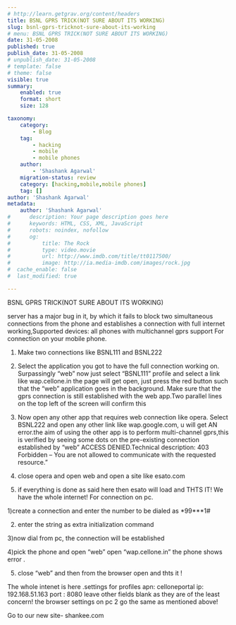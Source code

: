 ```yaml
---
# http://learn.getgrav.org/content/headers
title: BSNL GPRS TRICK(NOT SURE ABOUT ITS WORKING)
slug: bsnl-gprs-tricknot-sure-about-its-working
# menu: BSNL GPRS TRICK(NOT SURE ABOUT ITS WORKING)
date: 31-05-2008
published: true
publish_date: 31-05-2008
# unpublish_date: 31-05-2008
# template: false
# theme: false
visible: true
summary:
    enabled: true
    format: short
    size: 128

taxonomy:
    category:
        - Blog
    tag:
        - hacking
        - mobile
        - mobile phones
    author:
        - 'Shashank Agarwal'
    migration-status: review
    category: [hacking,mobile,mobile phones]
    tag: []
author: 'Shashank Agarwal'
metadata:
    author: 'Shashank Agarwal'
#      description: Your page description goes here
#      keywords: HTML, CSS, XML, JavaScript
#      robots: noindex, nofollow
#      og:
#          title: The Rock
#          type: video.movie
#          url: http://www.imdb.com/title/tt0117500/
#          image: http://ia.media-imdb.com/images/rock.jpg
#  cache_enable: false
#  last_modified: true

---
```


BSNL GPRS TRICK(NOT SURE ABOUT ITS WORKING)

server has a major bug in it, by which it fails to block two simultaneous connections from the phone and establishes a connection with full internet working,Supported devices: all phones with multichannel gprs support For connection on your mobile phone.

1) Make two connections like BSNL111 and BSNL222

2) Select the application you got to have the full connection working on. Surpassingly “web” now just select “BSNL111” profile and select a link like wap.cellone.in the page will get open, just press the red button such that the “web” application goes in the background. Make sure that the gprs connection is still established with the web app.Two parallel lines on the top left of the screen will confirm this

3) Now open any other app that requires web connection like opera. Select BSNL222 and open any other link like wap.google.com, u will get AN error.the aim of using the other app is to perform multi-channel gprs,this is verified by seeing some dots on the pre-existing connection established by “web” ACCESS DENIED.Technical description: 403 Forbidden – You are not allowed to communicate with the requested resource.”

4) close opera and open web and open a site like esato.com

 5) if everything is done as said here then esato will load and THTS IT! We have the whole internet! For connection on pc.

 1)create a connection and enter the number to be dialed as \*99\*\*\*1#

2) enter the string as extra initialization command

3)now dial from pc, the connection will be established

4)pick the phone and open “web” open “wap.cellone.in” the phone shows error .

5) close “web” and then from the browser open and thts it !

The whole intenet is here .settings for profiles apn: celloneportal ip: 192.168.51.163 port : 8080 leave other fields blank as they are of the least concern! the browser settings on pc 2 go the same as mentioned above!

Go to our new site- shankee.com
